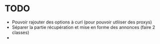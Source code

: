 # TODO
* Pouvoir rajouter des options à curl (pour pouvoir utliiser des proxys)
* Séparer la partie récupération et mise en forme des annonces (faire 2 classes)
*

